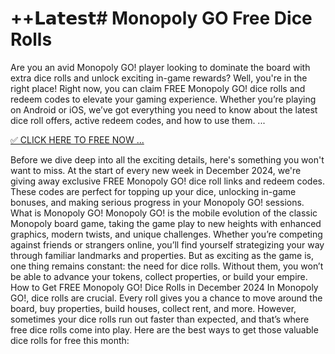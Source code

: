 # ++𝗟𝗮𝘁𝗲𝘀𝘁# Monopoly GO Free Dice Rolls 

Are you an avid Monopoly GO! player looking to dominate the board with extra dice rolls and unlock exciting in-game rewards? Well, you're in the right place! Right now, you can claim FREE Monopoly GO! dice rolls and redeem codes to elevate your gaming experience. Whether you’re playing on Android or iOS, we’ve got everything you need to know about the latest dice roll offers, active redeem codes, and how to use them. ...

[✅ CLICK HERE TO FREE NOW ...
](https://appbitly.com/Monopoly-Go-Dice)

Before we dive deep into all the exciting details, here's something you won't want to miss. At the start of every new week in December 2024, we're giving away exclusive FREE Monopoly GO! dice roll links and redeem codes. These codes are perfect for topping up your dice, unlocking in-game bonuses, and making serious progress in your Monopoly GO! sessions. What is Monopoly GO! Monopoly GO! is the mobile evolution of the classic Monopoly board game, taking the game play to new heights with enhanced graphics, modern twists, and unique challenges. Whether you’re competing against friends or strangers online, you’ll find yourself strategizing your way through familiar landmarks and properties. But as exciting as the game is, one thing remains constant: the need for dice rolls. Without them, you won’t be able to advance your tokens, collect properties, or build your empire. How to Get FREE Monopoly GO! Dice Rolls in December 2024 In Monopoly GO!, dice rolls are crucial. Every roll gives you a chance to move around the board, buy properties, build houses, collect rent, and more. However, sometimes your dice rolls run out faster than expected, and that’s where free dice rolls come into play. Here are the best ways to get those valuable dice rolls for free this month:
